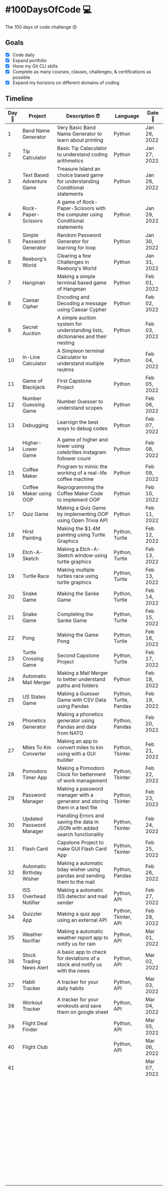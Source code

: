 # #100DaysOfCode 💻

The 100 days of code challenge 😍

## Goals

- [x] Code daily
- [x] Expand portfolio
- [x] Hone my Git CLI skills
- [x] Complete as many courses, classes, challenges, & certifications as possible
- [x] Expand my horizons on different domains of coding

## Timeline

| **Day:pushpin:** | Project                   | **Description :alarm_clock:**                                                   | Language | **Date  :calendar:** |
|------------------|---------------------------|---------------------------------------------------------------------------------|----------|----------------------|
| 1                | Band Name Generator       | Very Basic Band Name Generator to learn about printing                          | Python   | Jan 26, 2022         |
| 2                | Tip Calculator            | Basic Tip Calaculator tu understand coding arithmetics                          | Python   | Jan 27, 2022         |
| 3                | Text Based Adventure Game | Treasure Island an choice based game for understanding Conditional statements   | Python   | Jan 28, 2022         |
| 4                | Rock-Paper-Scissors       | A game of Rock-Paper-Scissors with the computer using Conditional statements    | Python   | Jan 29, 2022         |
| 5                | Simple Password Generator | Random Password Generator for learning for loop                                 | Python   | Jan 30, 2022         |
| 6                | Reeborg's World           | Clearing a few Challenges in Reeborg's World                                    | Python   | Jan 31, 2022         |
| 7                | Hangman                   | Making a simple terminal based game of Hangman                                  | Python   | Feb 01, 2022         |
| 8                | Caesar Cipher             | Encoding and Decoding a message using Caesar Cypher                             | Python   | Feb 02, 2022         |
| 9                | Secret Auction            | A simple auction system for understanding lists, dictionaries and their nesting | Python   | Feb 03, 2022         |
| 10               | In-Line Calculator        | A Simpleon terminal Calculator to understand multiple reutrns                   | Python   | Feb 04, 2022         |
| 11               | Game of Blackjack         | First Capstone Project                                                          | Python   | Feb 05, 2022         |
| 12               | Number Guessing Game      | Number Guesser to understand scopes                                             | Python   | Feb 06, 2022         |
| 13               | Debugging                 | Learnign the best ways to debug codes                                           | Python   | Feb 07, 2022         |
| 14               | Higher-Lower Game         | A game of higher and lower using celebrities instagram follower count           | Python   | Feb 08, 2022         |
| 15               | Coffee Maker              | Program to mimic the working of a real-life coffee machine                      | Python   | Feb 09, 2022         |
| 16               | Coffee Maker using OOP    | Reprogramming the Coffee Maker Code to implement OOP                            | Python   | Feb 10, 2022         |
| 17               | Quiz Game                 | Making a Quiz Game by implementing OOP using Open Trivia API                    | Python   | Feb 11, 2022         |
| 18               | Hirst Painting            | Making the $1.4M painting using Turtle Graphics                                 | Python, Turtle | Feb 12, 2022   |
| 19               | Etch-A-Sketch             | Making a Etch-A-Sketch window using turtle graphics                             | Python, Turtle | Feb 13, 2022   |
| 19               | Turtle Race               | Making multiple turtles race using turtle graphics                              | Python, Turtle | Feb 13, 2022   |
| 20               | Snake Game                | Making the Sanke Game                                                           | Python, Turtle | Feb 14, 2022   |
| 21               | Snake Game                | Completing the Sanke Game                                                       | Python, Turtle | Feb 15, 2022   |
| 22               | Pong                      | Making the Game Pong                                                            | Python, Turtle | Feb 16, 2022   |
| 23               | Turtle Crossing Game      | Second Capstone Project                                                         | Python, Turtle | Feb 17, 2022   |
| 24               | Automatic Mail Merger     | Making a Mail Merger to better understand paths and folders                     | Python   | Feb 18, 2022         |
| 25               | US States Game            | Making a Guesser Game with CSV Data using Pandas                                | Python, Turtle, Pandas| Feb 19, 2022 |
| 26               | Phonetics Generator       | Making a phonetics generator using Pandas and data from NATO                    | Python, Pandas | Feb 20, 2022   |
| 27               | Miles To Km Converter     | Making an app to convert miles to km using with a GUI builder                   | Python, Tkinter | Feb 21, 2022  |
| 28               | Pomodoro Timer App        | Making a Pomodoro Clock for betterment of work management                       | Python, Tkinter | Feb 22, 2022  |
| 29               | Password Manager          | Making a password manager with a generator and storing them in a text file      | Python, Tkinter | Feb 23, 2022  |
| 30               | Updated Password Manager  | Handling Errors and saving the data in JSON with added search functionality     | Python, Tkinter | Feb 24, 2022  |
| 31               | Flash Card                | Capstone Project to make GUI Flash Card App                                     | Python, Tkinter | Feb 25, 2022  |
| 32               | Automatic Birthday Wisher | Making a automatic bday wisher using pandas and sending them to the mail        | Python, Pandas | Feb 26, 2022   |
| 33               | ISS Overhead Notifier     | Making a automatic ISS detector and mail sender                                 | Python, API    | Feb 27, 2022   |
| 34               | Quizzler App              | Making a quiz app using an external API                                         | Python, Tkinter, API | Feb 28, 2022 |
| 35               | Weather Norifier          | Making a automatic weather report app to notify us for rain                     | Python, API | Mar 01, 2022      |
| 36               | Stock Trading News Alert  | A basic app to check for deviations of a stock and notify us with the news      | Python, API | Mar 02, 2022      |
| 37               | Habit Tracker             | A tracker for your daily habits                                                 | Python, API | Mar 03, 2022      |
| 38               | Workout Tracker           | A tracker for your wrokouts and save them on google sheet                       | Python, API | Mar 04, 2022      |
| 39               | Flight Deal Finder        |                                                                                 | Python, API | Mar 05, 2022      |
| 40               | Flight Club               |                                                                                 | Python, API | Mar 06, 2022      |
| 41               |                           |                                                                                 |          | Mar 07, 2022         |
|                  |                           |                                                                                 |          |                      |
|                  |                           |                                                                                 |          |                      |
|                  |                           |                                                                                 |          |                      |
|                  |                           |                                                                                 |          |                      |
|                  |                           |                                                                                 |          |                      |
|                  |                           |                                                                                 |          |                      |
|                  |                           |                                                                                 |          |                      |
|                  |                           |                                                                                 |          |                      |
|                  |                           |                                                                                 |          |                      |
|                  |                           |                                                                                 |          |                      |
|                  |                           |                                                                                 |          |                      |
|                  |                           |                                                                                 |          |                      |
|                  |                           |                                                                                 |          |                      |
|                  |                           |                                                                                 |          |                      |
|                  |                           |                                                                                 |          |                      |
|                  |                           |                                                                                 |          |                      |
|                  |                           |                                                                                 |          |                      |
|                  |                           |                                                                                 |          |                      |
|                  |                           |                                                                                 |          |                      |
|                  |                           |                                                                                 |          |                      |
|                  |                           |                                                                                 |          |                      |
|                  |                           |                                                                                 |          |                      |
|                  |                           |                                                                                 |          |                      |
|                  |                           |                                                                                 |          |                      |
|                  |                           |                                                                                 |          |                      |
|                  |                           |                                                                                 |          |                      |
|                  |                           |                                                                                 |          |                      |
|                  |                           |                                                                                 |          |                      |
|                  |                           |                                                                                 |          |                      |
|                  |                           |                                                                                 |          |                      |
|                  |                           |                                                                                 |          |                      |
|                  |                           |                                                                                 |          |                      |
|                  |                           |                                                                                 |          |                      |
|                  |                           |                                                                                 |          |                      |
|                  |                           |                                                                                 |          |                      |
|                  |                           |                                                                                 |          |                      |
|                  |                           |                                                                                 |          |                      |
|                  |                           |                                                                                 |          |                      |
|                  |                           |                                                                                 |          |                      |
|                  |                           |                                                                                 |          |                      |
|                  |                           |                                                                                 |          |                      |
|                  |                           |                                                                                 |          |                      |
|                  |                           |                                                                                 |          |                      |
|                  |                           |                                                                                 |          |                      |
|                  |                           |                                                                                 |          |                      |
|                  |                           |                                                                                 |          |                      |
|                  |                           |                                                                                 |          |                      |
|                  |                           |                                                                                 |          |                      |
|                  |                           |                                                                                 |          |                      |
|                  |                           |                                                                                 |          |                      |
|                  |                           |                                                                                 |          |                      |
|                  |                           |                                                                                 |          |                      |
|                  |                           |                                                                                 |          |                      |
|                  |                           |                                                                                 |          |                      |
|                  |                           |                                                                                 |          |                      |
|                  |                           |                                                                                 |          |                      |
|                  |                           |                                                                                 |          |                      |
